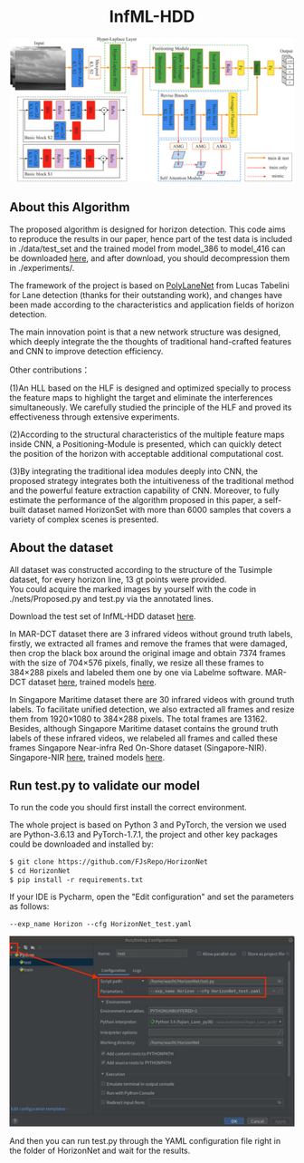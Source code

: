 <div align="center">

# InfML-HDD
![HorizonNet](figures/Flowchart.png "HorizonNet")
</div>

## About this Algorithm
The proposed algorithm is designed for horizon detection.
This code aims to reproduce the results in our paper, hence part of the test data is included in ./data/test_set and 
the trained model from model_386 to model_416 can be downloaded [here](https://drive.google.com/file/d/1FGwSQpNX4mv9EUOKVBcPCoSJKTBRHpY0/view?usp=sharing), and after download, you should decompression them in ./experiments/.

The framework of the project is based on [PolyLaneNet](https://github.com/lucastabelini/PolyLaneNet) from Lucas Tabelini for Lane detection (thanks for their outstanding work),
and changes have been made according to the characteristics and application fields of horizon detection.
 
The main innovation point is that a new network structure was designed, which deeply integrate the the thoughts of traditional hand-crafted features and CNN to improve detection efficiency.

Other contributions：

(1)An HLL based on the HLF is designed and optimized specially to process the feature maps to highlight the target and eliminate the interferences simultaneously. We carefully studied the principle of the HLF and proved its effectiveness through extensive experiments.

(2)According to the structural characteristics of the multiple feature maps inside CNN, a Positioning-Module is presented, which can quickly detect the position of the horizon with acceptable additional computational cost. 

(3)By integrating the traditional idea modules deeply into CNN, the proposed strategy integrates both the intuitiveness of the traditional method and the powerful feature extraction capability of CNN. Moreover, to fully estimate the performance of the algorithm proposed in this paper, a self-built dataset named HorizonSet with more than 6000 samples that covers a variety of complex scenes is presented.

## About the dataset
All dataset was constructed according to the structure of the Tusimple dataset, for every horizon line, 13 gt points were provided.  
You could acquire the marked images by yourself with the code in ./nets/Proposed.py and test.py via the annotated lines.

Download the test set of InfML-HDD dataset [here](https://drive.google.com/file/d/1hDJVj7U90SS0jknrVwmIYLRZVFpcZ50i/view?usp=sharing).

In MAR-DCT dataset there are 3 infrared videos without ground truth labels, firstly, we extracted all frames and remove the frames that were damaged, then crop the black box around the original image and obtain 7374 frames with the size of 704$\times$576 pixels, finally, we resize all these frames to 384$\times$288 pixels and labeled them one by one via Labelme software. MAR-DCT dataset [here](https://drive.google.com/file/d/1zrQBrJMc381pKCg_jPEp1tqoMHHWA_Sa/view?usp=sharing), trained models [here](https://drive.google.com/file/d/1SBTqiMHEUdb8FbkSkrp-MonNfyCcmZvd/view?usp=sharing).

In Singapore Maritime dataset there are 30 infrared videos with ground truth labels. To facilitate unified detection, we also extracted all frames and resize them from 1920$\times$1080 to 384$\times$288 pixels. The total frames are 13162. Besides, although Singapore Maritime dataset contains the ground truth labels of these infrared videos, we relabeled all frames and called these frames Singapore Near-infra Red On-Shore dataset (Singapore-NIR).
Singapore-NIR [here](https://drive.google.com/file/d/1JJy5PNlQ6KU2PcrXt-03XIT4IQyDUhBE/view?usp=sharing), trained models [here](https://drive.google.com/file/d/1xNr66W24Y5o216_t6ZmE89V_6DxVMe4u/view?usp=sharing).

## Run test.py to validate our model
To run the code you should first install the correct environment.

The whole project is based on Python 3 and PyTorch, the version we used are Python-3.6.13 and PyTorch-1.7.1, 
the project and other key packages could be downloaded and installed by:

```
$ git clone https://github.com/FJsRepo/HorizonNet
$ cd HorizonNet
$ pip install -r requirements.txt
```

If your IDE is Pycharm, open the "Edit configuration" and set the parameters as follows:
```
--exp_name Horizon --cfg HorizonNet_test.yaml
```
![Setting](figures/Setting.jpg "Setting")

And then you can run test.py through the YAML configuration file right in the folder of HorizonNet and wait for the results.
